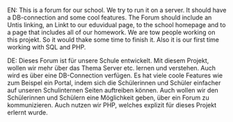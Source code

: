 <p>EN: This is a forum for our school. We try to run it on a server. It should have a DB-connection and some cool features. The Forum should include an Untis linking, an Linkt to our eduvidual page, to the school homepage and to a page that includes all of our homework. We are tow people working on this projekt. So it would thake some time to finish it. Also it is our first time working with SQL and PHP.</p>
<p>DE: Dieses Forum ist für unsere Schule entwickelt. Mit diesem Projekt, wollen wir mehr über das Thema Server etc. lernen und verstehen. Auch wird es über eine DB-Connection verfügen. Es hat viele coole Features wie zum Beispel ein Portal, indem sich die Schülerinnen und Schüler einfacher auf unseren Schulinternen Seiten auftreiben können. Auch wollen wir den Schülerinnen und Schülern eine Möglichkeit geben, über ein Forum zu kommunizieren. Auch nutzen wir PHP, welches explizit für dieses Projekt erlernt wurde.</p>